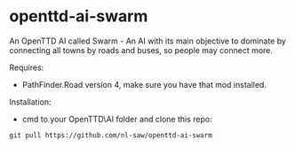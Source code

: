 # openttd-ai-swarm
An OpenTTD AI called Swarm - An AI with its main objective to dominate by connecting all towns by roads and buses, so people may connect more.

Requires:
* PathFinder.Road version 4, make sure you have that mod installed.

Installation:

* cmd to your OpenTTD\AI folder and clone this repo:
```
git pull https://github.com/nl-saw/openttd-ai-swarm
```
